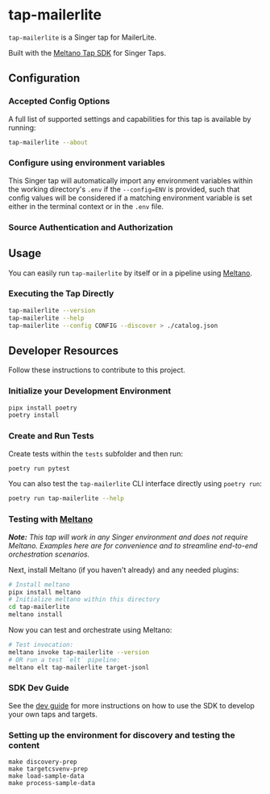# tap-mailerlite

`tap-mailerlite` is a Singer tap for MailerLite.

Built with the [Meltano Tap SDK](https://sdk.meltano.com) for Singer Taps.

<!--

Developer TODO: Update the below as needed to correctly describe the install procedure. For instance, if you do not have a PyPi repo, or if you want users to directly install from your git repo, you can modify this step as appropriate.

## Installation

Install from PyPi:

```bash
pipx install tap-mailerlite
```

Install from GitHub:

```bash
pipx install git+https://github.com/ORG_NAME/tap-mailerlite.git@main
```

-->

## Configuration

### Accepted Config Options

<!--
Developer TODO: Provide a list of config options accepted by the tap.

This section can be created by copy-pasting the CLI output from:

```
tap-mailerlite --about --format=markdown
```
-->

A full list of supported settings and capabilities for this
tap is available by running:

```bash
tap-mailerlite --about
```

### Configure using environment variables

This Singer tap will automatically import any environment variables within the working directory's
`.env` if the `--config=ENV` is provided, such that config values will be considered if a matching
environment variable is set either in the terminal context or in the `.env` file.

### Source Authentication and Authorization

<!--
Developer TODO: If your tap requires special access on the source system, or any special authentication requirements, provide those here.
-->

## Usage

You can easily run `tap-mailerlite` by itself or in a pipeline using [Meltano](https://meltano.com/).

### Executing the Tap Directly

```bash
tap-mailerlite --version
tap-mailerlite --help
tap-mailerlite --config CONFIG --discover > ./catalog.json
```

## Developer Resources

Follow these instructions to contribute to this project.

### Initialize your Development Environment

```bash
pipx install poetry
poetry install
```

### Create and Run Tests

Create tests within the `tests` subfolder and
  then run:

```bash
poetry run pytest
```

You can also test the `tap-mailerlite` CLI interface directly using `poetry run`:

```bash
poetry run tap-mailerlite --help
```

### Testing with [Meltano](https://www.meltano.com)

_**Note:** This tap will work in any Singer environment and does not require Meltano.
Examples here are for convenience and to streamline end-to-end orchestration scenarios._

<!--
Developer TODO:
Your project comes with a custom `meltano.yml` project file already created. Open the `meltano.yml` and follow any "TODO" items listed in
the file.
-->

Next, install Meltano (if you haven't already) and any needed plugins:

```bash
# Install meltano
pipx install meltano
# Initialize meltano within this directory
cd tap-mailerlite
meltano install
```

Now you can test and orchestrate using Meltano:

```bash
# Test invocation:
meltano invoke tap-mailerlite --version
# OR run a test `elt` pipeline:
meltano elt tap-mailerlite target-jsonl
```

### SDK Dev Guide

See the [dev guide](https://sdk.meltano.com/en/latest/dev_guide.html) for more instructions on how to use the SDK to
develop your own taps and targets.


### Setting up the environment for discovery and testing the content

```
make discovery-prep
make targetcsvenv-prep
make load-sample-data
make process-sample-data
```